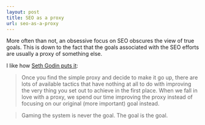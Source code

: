 ```yaml
---
layout: post
title: SEO as a proxy
url: seo-as-a-proxy
---
```


More often than not, an obsessive focus on SEO obscures the view of true goals. This is down to the fact that the goals associated with the SEO efforts are usually a proxy of something else.

I like how [Seth Godin puts it](http://sethgodin.typepad.com/seths_blog/2012/11/avoiding-the-false-proxy-trap.html):

> Once you find the simple proxy and decide to make it go up, there are lots of available tactics that have nothing at all to do with improving the very thing you set out to achieve in the first place. When we fall in love with a proxy, we spend our time improving the proxy instead of focusing on our original (more important) goal instead.

> Gaming the system is never the goal. The goal is the goal.

